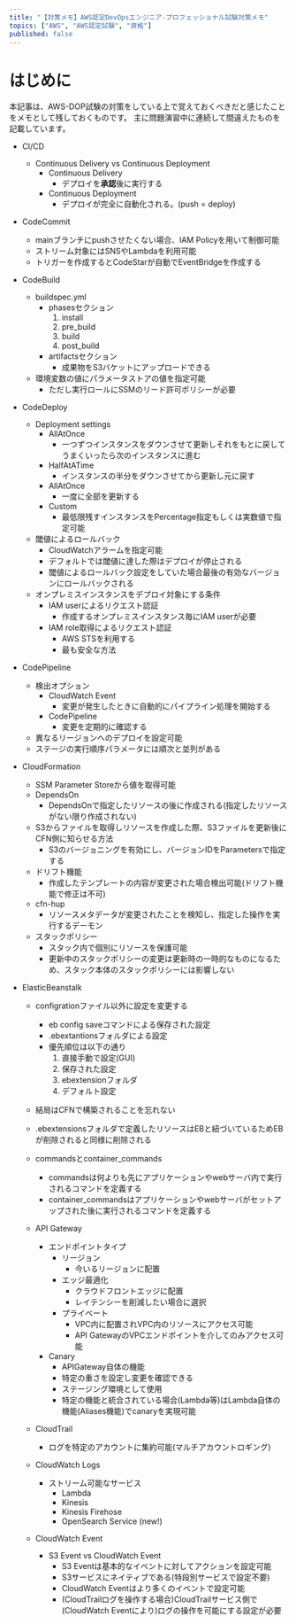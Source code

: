 ```yaml
---
title: "【対策メモ】AWS認定DevOpsエンジニア-プロフェッショナル試験対策メモ"
topics: ["AWS", "AWS認定試験", "資格"]
published: false
---
```


# はじめに

本記事は、AWS-DOP試験の対策をしている上で覚えておくべきだと感じたことをメモとして残しておくものです。
主に問題演習中に連続して間違えたものを記載しています。

- CI/CD
  - Continuous Delivery vs Continuous Deployment
    - Continuous Delivery
      - デプロイを**承認**後に実行する
    - Continuous Deployment
      - デプロイが完全に自動化される。(push = deploy)

- CodeCommit
  - mainブランチにpushさせたくない場合、IAM Policyを用いて制御可能
  - ストリーム対象にはSNSやLambdaを利用可能
  - トリガーを作成するとCodeStarが自動でEventBridgeを作成する

- CodeBuild
  - buildspec.yml
    - phasesセクション
      1. install
      2. pre_build
      3. build
      4. post_build
    - artifactsセクション
      - 成果物をS3バケットにアップロードできる
  - 環境変数の値にパラメータストアの値を指定可能
    - ただし実行ロールにSSMのリード許可ポリシーが必要

- CodeDeploy
  - Deployment settings
    - AllAtOnce
      - 一つずつインスタンスをダウンさせて更新しそれをもとに戻してうまくいったら次のインスタンスに進む
    - HalfAtATime
      - インスタンスの半分をダウンさせてから更新し元に戻す
    - AllAtOnce
      - 一度に全部を更新する
    - Custom
      - 最低限残すインスタンスをPercentage指定もしくは実数値で指定可能
  - 閾値によるロールバック
    - CloudWatchアラームを指定可能
    - デフォルトでは閾値に達した際はデプロイが停止される
    - 閾値によるロールバック設定をしていた場合最後の有効なバージョンにロールバックされる
  - オンプレミスインスタンスをデプロイ対象にする条件
    - IAM userによるリクエスト認証
      - 作成するオンプレミスインスタンス毎にIAM userが必要
    - IAM role取得によるリクエスト認証
      - AWS STSを利用する
      - 最も安全な方法

- CodePipeline
  - 検出オプション
    - CloudWatch Event
      - 変更が発生したときに自動的にパイプライン処理を開始する
    - CodePipeline
      - 変更を定期的に確認する
  - 異なるリージョンへのデプロイを設定可能
  - ステージの実行順序パラメータには順次と並列がある

- CloudFormation
  - SSM Parameter Storeから値を取得可能
  - DependsOn
    - DependsOnで指定したリソースの後に作成される(指定したリソースがない限り作成されない)
  - S3からファイルを取得しリソースを作成した際、S3ファイルを更新後にCFN側に知らせる方法
    - S3のバージョニングを有効にし、バージョンIDをParametersで指定する
  - ドリフト機能
    - 作成したテンプレートの内容が変更された場合検出可能(ドリフト機能で修正は不可)
  - cfn-hup
    - リソースメタデータが変更されたことを検知し、指定した操作を実行するデーモン
  - スタックポリシー
    - スタック内で個別にリソースを保護可能
    - 更新中のスタックポリシーの変更は更新時の一時的なものになるため、スタック本体のスタックポリシーには影響しない

- ElasticBeanstalk
  - configrationファイル以外に設定を変更する
    - eb config saveコマンドによる保存された設定
    - .ebextantionsフォルダによる設定
    - 優先順位は以下の通り
       1. 直接手動で設定(GUI)
       2. 保存された設定
       3. ebextensionフォルダ
       4. デフォルト設定
  - 結局はCFNで構築されることを忘れない
  - .ebextensionsフォルダで定義したリソースはEBと紐づいているためEBが削除されると同様に削除される
  - commandsとcontainer_commands
    - commandsは何よりも先にアプリケーションやwebサーバ内で実行されるコマンドを定義する
    - container_commandsはアプリケーションやwebサーバがセットアップされた後に実行されるコマンドを定義する

  - API Gateway
    - エンドポイントタイプ
      - リージョン
        - 今いるリージョンに配置
      - エッジ最適化
        - クラウドフロントエッジに配置
        - レイテンシーを削減したい場合に選択
      - プライベート
        - VPC内に配置されVPC内のリソースにアクセス可能
        - API GatewayのVPCエンドポイントを介してのみアクセス可能
    - Canary
      - APIGateway自体の機能
      - 特定の重さを設定し変更を確認できる
      - ステージング環境として使用
      - 特定の機能と統合されている場合(Lambda等)はLambda自体の機能(Aliases機能)でcanaryを実現可能

  - CloudTrail
    - ログを特定のアカウントに集約可能(マルチアカウントロギング)

  - CloudWatch Logs
    - ストリーム可能なサービス
      - Lambda
      - Kinesis
      - Kinesis Firehose
      - OpenSearch Service (new!)

  - CloudWatch Event
    - S3 Event vs CloudWatch Event
      - S3 Eventは基本的なイベントに対してアクションを設定可能
      - S3サービスにネイティブである(特段別サービスで設定不要)
      - CloudWatch Eventはより多くのイベントで設定可能
      - (CloudTrailログを操作する場合)CloudTrailサービス側で(CloudWatch Eventにより)ログの操作を可能にする設定が必要

